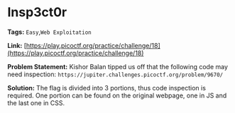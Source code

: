 # Insp3ct0r

**Tags:** `Easy`,`Web Exploitation`

**Link:** [https://play.picoctf.org/practice/challenge/18](https://play.picoctf.org/practice/challenge/18)

**Problem Statement:** Kishor Balan tipped us off that the following code may need inspection: `https://jupiter.challenges.picoctf.org/problem/9670/`

**Solution:** The flag is divided into 3 portions, thus code inspection is required. One portion can be found on the original webpage, one in JS and the last one in CSS.

